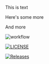 This is text

Here's some more

And more

![workflow](https://github.com/haskett88/sem/actions/workflows/main.yml/badge.svg)

[![LICENSE](https://img.shields.io/github/license/haskett88/sem.svg?style=flat-square)](https://github.com/haskett88/sem/blob/master/LICENSE)

[![Releases](https://img.shields.io/github/release/haskett88/sem/all.svg?style=flat-square)](https://github.com/haskett88/sem/releases)